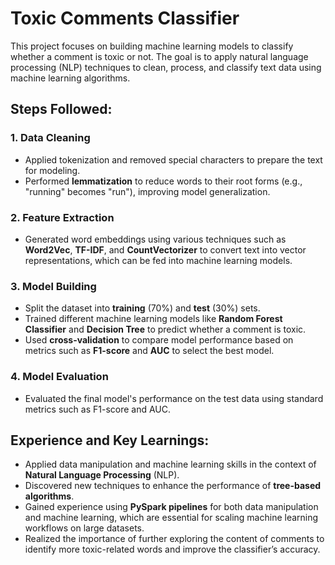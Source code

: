 # Toxic Comments Classifier

This project focuses on building machine learning models to classify whether a comment is toxic or not. The goal is to apply natural language processing (NLP) techniques to clean, process, and classify text data using machine learning algorithms.

## Steps Followed:

### 1. **Data Cleaning**
- Applied tokenization and removed special characters to prepare the text for modeling.
- Performed **lemmatization** to reduce words to their root forms (e.g., "running" becomes "run"), improving model generalization.

### 2. **Feature Extraction**
- Generated word embeddings using various techniques such as **Word2Vec**, **TF-IDF**, and **CountVectorizer** to convert text into vector representations, which can be fed into machine learning models.

### 3. **Model Building**
- Split the dataset into **training** (70%) and **test** (30%) sets.
- Trained different machine learning models like **Random Forest Classifier** and **Decision Tree** to predict whether a comment is toxic.
- Used **cross-validation** to compare model performance based on metrics such as **F1-score** and **AUC** to select the best model.

### 4. **Model Evaluation**
- Evaluated the final model's performance on the test data using standard metrics such as F1-score and AUC.

## Experience and Key Learnings:

- Applied data manipulation and machine learning skills in the context of **Natural Language Processing** (NLP).
- Discovered new techniques to enhance the performance of **tree-based algorithms**.
- Gained experience using **PySpark pipelines** for both data manipulation and machine learning, which are essential for scaling machine learning workflows on large datasets.
- Realized the importance of further exploring the content of comments to identify more toxic-related words and improve the classifier’s accuracy.
